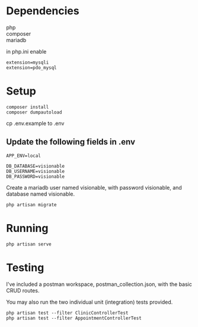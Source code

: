 # Dependencies

php<br> 
composer<br>
mariadb<br> 

in php.ini enable

```
extension=mysqli 
extension=pdo_mysql
```

# Setup

```
composer install 
composer dumpautoload 
```

cp .env.example to .env 

## Update the following fields in .env

```
APP_ENV=local 

DB_DATABASE=visionable 
DB_USERNAME=visionable 
DB_PASSWORD=visionable 
```

Create a mariadb user named visionable, with password visionable, and database named visionable. 

```
php artisan migrate 
```

# Running

```
php artisan serve 
```

# Testing

I've included a postman workspace, postman_collection.json, with the basic CRUD routes. 

You may also run the two individual unit (integration) tests provided. 

```
php artisan test --filter ClinicControllerTest
php artisan test --filter AppointmentControllerTest
```
